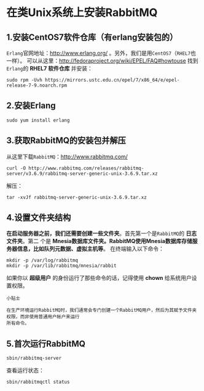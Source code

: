 在类Unix系统上安装RabbitMQ
===================================================================

## 1.安装CentOS7软件仓库（有erlang安装包的）
`Erlang`官网地址：http://www.erlang.org/ 。另外，我们是用`CentOS7`（`RHEL7`也一样）。
可以从这里：http://fedoraproject.org/wiki/EPEL/FAQ#howtouse 找到`Erlang`的 **RHEL7
软件仓库** 并安装：
```shell
sudo rpm -Uvh https://mirrors.ustc.edu.cn/epel/7/x86_64/e/epel-release-7-9.noarch.rpm
```

## 2.安装Erlang
```shell
sudo yum install erlang
```

## 3.获取RabbitMQ的安装包并解压
从这里下载`RabbitMQ`：http://www.rabbitmq.com/
```shell
curl -O http://www.rabbitmq.com/releases/rabbitmq-server/v3.6.9/rabbitmq-server-generic-unix-3.6.9.tar.xz
```
解压：
```shell
tar -xvJf rabbitmq-server-generic-unix-3.6.9.tar.xz
```

## 4.设置文件夹结构
**在启动服务器之前，我们还需要创建一些文件夹**。首先第一个是`RabbitMQ`的 **日志文件夹**。第二
个是 **Mnesia数据库文件夹。RabbitMQ使用Mnesia数据库存储服务器信息，比如队列元数据、虚拟主机等**。
在终端输入以下命令：
```shell
mkdir -p /var/log/rabbitmq
mkdir -p /var/lib/rabbitmq/mnesia/rabbit
```
如果你以 **超级用户** 的身份运行了那些命令的话，记得使用 **chown** 给系统用户设置权限。
```
小贴士

在生产环境运行RabbitMQ时，我们通常会专门创建一个RabbitMQ用户，然后为其赋予文件夹权限，而非使用普通用户帐户来运行
所有命令。
```

## 5.首次运行RabbitMQ
```shell
sbin/rabbitmq-server
```
查看运行状态：
```shell
sbin/rabbitmqctl status
```
